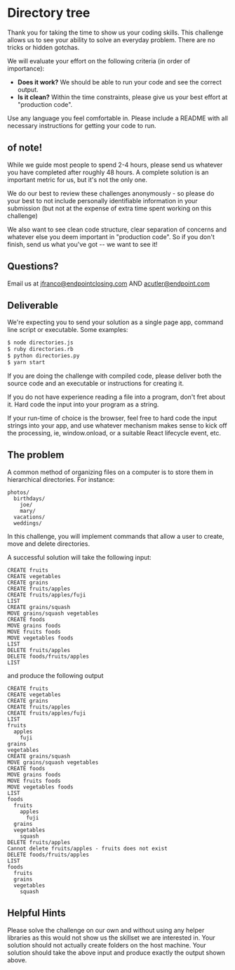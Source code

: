 # Directory tree

Thank you for taking the time to show us your coding skills. This challenge
allows us to see your ability to solve an everyday problem. There are no
tricks or hidden gotchas.

We will evaluate your effort on the following criteria (in order of importance):

- **Does it work?** We should be able to run your code and see the correct output.
- **Is it clean?** Within the time constraints, please give us your best effort at "production code".

Use any language you feel comfortable in. Please include a README with all necessary instructions for getting your code to run.

## of note!
While we guide most people to spend 2-4 hours, please send us whatever you have completed after roughly 48 hours.  A complete solution is an important metric for us, but it's not the only one. 

We do our best to review these challenges anonymously - so please do your best to not include personally identifiable information in your submission (but not at the expense of extra time spent working on this challenge)

We also want to see clean code structure, clear separation of concerns and whatever else you deem important in "production code".  So if you don't finish, send us what you've got -- we want to see it!

## Questions?
Email us at  jfranco@endpointclosing.com AND acutler@endpoint.com

## Deliverable
We're expecting you to send your solution as a single page app, command line script or executable.  Some examples:

```bash
$ node directories.js
$ ruby directories.rb
$ python directories.py
$ yarn start
```

If you are doing the challenge with compiled code, please deliver both the source code and an executable or instructions for creating it.

If you do not have experience reading a file into a program, don't fret about it.  Hard code the input into your program as a string.

If your run-time of choice is the browser, feel free to hard code the input strings into your app, and use whatever mechanism makes sense to kick off the processing, ie, window.onload, or a suitable React lifecycle event, etc.

## The problem

A common method of organizing files on a computer is to store them in hierarchical directories. For instance:

```
photos/
  birthdays/
    joe/
    mary/
  vacations/
  weddings/
```

In this challenge, you will implement commands that allow a user to create, move and delete directories.

A successful solution will take the following input:

```
CREATE fruits
CREATE vegetables
CREATE grains
CREATE fruits/apples
CREATE fruits/apples/fuji
LIST
CREATE grains/squash
MOVE grains/squash vegetables
CREATE foods
MOVE grains foods
MOVE fruits foods
MOVE vegetables foods
LIST
DELETE fruits/apples
DELETE foods/fruits/apples
LIST
```

and produce the following output

```
CREATE fruits
CREATE vegetables
CREATE grains
CREATE fruits/apples
CREATE fruits/apples/fuji
LIST
fruits
  apples
    fuji
grains
vegetables
CREATE grains/squash
MOVE grains/squash vegetables
CREATE foods
MOVE grains foods
MOVE fruits foods
MOVE vegetables foods
LIST
foods
  fruits
    apples
      fuji
  grains
  vegetables
    squash
DELETE fruits/apples
Cannot delete fruits/apples - fruits does not exist
DELETE foods/fruits/apples
LIST
foods
  fruits
  grains
  vegetables
    squash
```

## Helpful Hints
Please solve the challenge on our own and without using any helper libraries as this would not show us the skillset we are interested in.
Your solution should not actually create folders on the host machine.
Your solution should take the above input and produce exactly the output shown above.